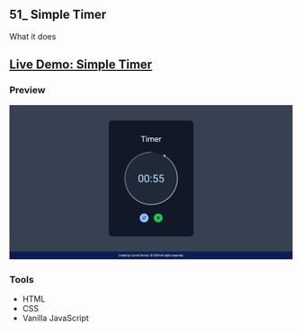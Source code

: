 ## 51_ Simple Timer

What it does

## [Live Demo: Simple Timer]()

### Preview

!["HomePage"](./HomePage.png)

### Tools
- HTML
- CSS
- Vanilla JavaScript